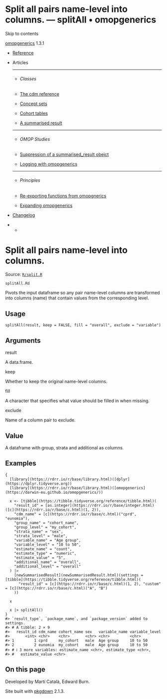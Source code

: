 # Split all pairs name-level into columns. — splitAll • omopgenerics

Skip to contents

[omopgenerics](../index.html) 1.3.1

  * [Reference](../reference/index.html)
  * Articles
    * * * *

    * ###### Classes

    * [The cdm reference](../articles/cdm_reference.html)
    * [Concept sets](../articles/codelists.html)
    * [Cohort tables](../articles/cohorts.html)
    * [A summarised result](../articles/summarised_result.html)
    * * * *

    * ###### OMOP Studies

    * [Suppression of a summarised_result obejct](../articles/suppression.html)
    * [Logging with omopgenerics](../articles/logging.html)
    * * * *

    * ###### Principles

    * [Re-exporting functions from omopgnerics](../articles/reexport.html)
    * [Expanding omopgenerics](../articles/expanding_omopgenerics.html)
  * [Changelog](../news/index.html)


  *   * [](https://github.com/darwin-eu/omopgenerics/)



# Split all pairs name-level into columns.

Source: [`R/split.R`](https://github.com/darwin-eu/omopgenerics/blob/v1.3.1/R/split.R)

`splitAll.Rd`

Pivots the input dataframe so any pair name-level columns are transformed into columns (name) that contain values from the corresponding level.

## Usage
    
    
    splitAll(result, keep = FALSE, fill = "overall", exclude = "variable")

## Arguments

result
    

A data.frame.

keep
    

Whether to keep the original name-level columns.

fill
    

A character that specifies what value should be filled in when missing.

exclude
    

Name of a column pair to exclude.

## Value

A dataframe with group, strata and additional as columns.

## Examples
    
    
    {
      [library](https://rdrr.io/r/base/library.html)([dplyr](https://dplyr.tidyverse.org))
      [library](https://rdrr.io/r/base/library.html)([omopgenerics](https://darwin-eu.github.io/omopgenerics/))
    
      x <- [tibble](https://tibble.tidyverse.org/reference/tibble.html)(
        "result_id" = [as.integer](https://rdrr.io/r/base/integer.html)([c](https://rdrr.io/r/base/c.html)(1, 2)),
        "cdm_name" = [c](https://rdrr.io/r/base/c.html)("cprd", "eunomia"),
        "group_name" = "cohort_name",
        "group_level" = "my_cohort",
        "strata_name" = "sex",
        "strata_level" = "male",
        "variable_name" = "Age group",
        "variable_level" = "10 to 50",
        "estimate_name" = "count",
        "estimate_type" = "numeric",
        "estimate_value" = "5",
        "additional_name" = "overall",
        "additional_level" = "overall"
      ) |>
        [newSummarisedResult](newSummarisedResult.html)(settings = [tibble](https://tibble.tidyverse.org/reference/tibble.html)(
          "result_id" = [c](https://rdrr.io/r/base/c.html)(1, 2), "custom" = [c](https://rdrr.io/r/base/c.html)("A", "B")
        ))
    
      x
    
      x |> splitAll()
    }
    #> `result_type`, `package_name`, and `package_version` added to settings.
    #> # A tibble: 2 × 9
    #>   result_id cdm_name cohort_name sex   variable_name variable_level
    #>       <int> <chr>    <chr>       <chr> <chr>         <chr>         
    #> 1         1 cprd     my_cohort   male  Age group     10 to 50      
    #> 2         2 eunomia  my_cohort   male  Age group     10 to 50      
    #> # ℹ 3 more variables: estimate_name <chr>, estimate_type <chr>,
    #> #   estimate_value <chr>
    
    

## On this page

Developed by Martí Català, Edward Burn.

Site built with [pkgdown](https://pkgdown.r-lib.org/) 2.1.3.
